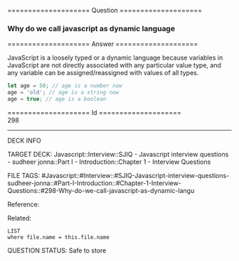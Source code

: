 ==================== Question ====================  

### Why do we call javascript as dynamic language  

==================== Answer ====================  

JavaScript is a loosely typed or a dynamic language because variables in
JavaScript are not directly associated with any particular value type, and any
variable can be assigned/reassigned with values of all types.

```javascript
let age = 50; // age is a number now
age = 'old'; // age is a string now
age = true; // age is a boolean
```

==================== Id ====================  
298
<!--ID: 1707879826694-->

---

DECK INFO

TARGET DECK: Javascript::Interview::SJIQ - Javascript interview questions - sudheer jonna::Part I - Introduction::Chapter 1 - Interview Questions

FILE TAGS: #Javascript::#Interview::#SJIQ-Javascript-interview-questions-sudheer-jonna::#Part-I-Introduction::#Chapter-1-Interview-Questions::#298-Why-do-we-call-javascript-as-dynamic-langu

Reference:

Related:

```dataview
LIST
where file.name = this.file.name
```
QUESTION STATUS: Safe to store
